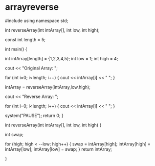 # arrayreverse

<iostream>
#include <string>
using namespace std;

int reverseArray(int intArray[], int low, int high);


const int length = 5;

int main() 
{


int intArray[length] = {1,2,3,4,5};
int low = 1;
int high = 4;


cout << "Original Array: ";

for (int i=0; i<length; i++) 
{
cout << intArray[i] << " "; 
}


intArray = reverseArray(intArray,low,high);


cout << "Reverse Array: ";

for (int i=0; i<length; i++) 
{
cout << intArray[i] << " "; 
}

system("PAUSE");
return 0;
} 




int reverseArray(int intArray[], int low, int high) 
{


int swap;

for (high; high < --low; high++) 
{
swap = intArray[high];
intArray[high] = intArray[low];
intArray[low] = swap;
}
return intArray; 


}
